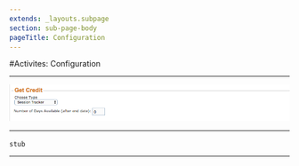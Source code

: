 ```yaml
---
extends: _layouts.subpage
section: sub-page-body
pageTitle: Configuration
---
```


#Activites: Configuration

---

![Image of Configuration](../img/activity/get_credit.png)

---

`stub`

---